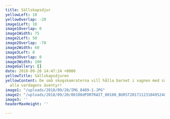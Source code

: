 ```yaml
---
title: Sällskapsdjur
yellowLeft: 10
yellowOverlap: -20
image1Left: 10
image1Overlap: 0
image1Width: 75
image2Left: 50
image2Overlap: -70
image2Width: 60
image3Left: 0
image3Overlap: 0
image3Width: 100
imageGallery: []
date: 2018-09-20 14:47:24 +0000
yellowTitle: Sällskapsdjuren
yellowContent: De små skogskamraterna vill hålla barnet i vagnen med sällskap under
  alla vardagens äventyr!
image1: "/uploads/2018/09/20/IMG_8489-1.JPG"
image2: "/uploads/2018/09/20/00100dPORTRAIT_00100_BURST20171123104952487_COVER-1.jpg"
image3: ''
headerMaxHeight: ''

---
```

